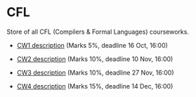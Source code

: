 # CFL
Store of all CFL (Compilers &amp; Formal Languages) courseworks.

* [CW1 description](https://nms.kcl.ac.uk/christian.urban/cfl/cws/cw01.pdf) (Marks 5%, deadline 16 Oct, 16:00)

* [CW2 description](https://nms.kcl.ac.uk/christian.urban/cfl/cws/cw02.pdf) (Marks 10%, deadline 10 Nov, 16:00)

* [CW3 description](https://nms.kcl.ac.uk/christian.urban/cfl/cws/cw03.pdf) (Marks 10%, deadline 27 Nov, 16:00)

* [CW4 description](https://nms.kcl.ac.uk/christian.urban/cfl/cws/cw04.pdf) (Marks 15%, deadline 14 Dec, 16:00)